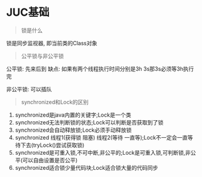 # JUC基础

> 锁是什么

锁是同步监视器, 即当前类的Class对象

> 公平锁与非公平锁

公平锁: 先来后到 缺点: 如果有两个线程执行时间分别是3h 3s那3s必须等3h执行完

非公平锁: 可以插队

> synchronized和Lock的区别
1. synchronized是java内置的关键字;Lock是一个类
2. synchronized无法判断锁的状态;Lock可以判断是否获取到了锁
3. synchronized会自动释放锁;Lock必须手动释放锁
4. synchronized 线程1(获得锁 阻塞)  线程2(等待 一直等);Lock不一定会一直等待下去(tryLock()尝试获取锁)
5. synchronized是可重入锁,不可中断,非公平的;Lock是可重入锁,可判断锁,非公平(可以自由设置是否公平)
6. synchronized适合锁少量代码块;Lock适合锁大量的代码同步
